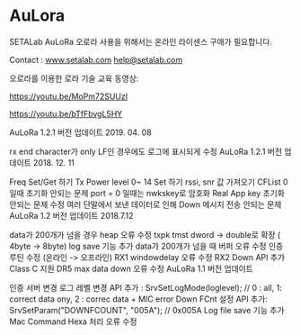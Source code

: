 # AuLora
SETALab
AuLoRa
오로라 사용을 위해서는 온라인 라이센스 구매가 필요합니다.

Contact :  www.setalab.com help@setalab.com

오로라를 이용한 로라 기술 교육 동영상:

https://youtu.be/MoPm72SUUzI

 https://youtu.be/bTfFbvgL5HY
 
AuLoRa 1.2.1 버전 업데이트 2019. 04. 08

rx end character가 only LF인 경우에도 로그에 표시되게 수정
AuLoRa 1.2.1 버전 업데이트 2018. 12. 11

Freq Set/Get 하기
Tx Power level 0~ 14 Set 하기
rssi, snr 값 가져오기
CFList 0일때 초기화 안되는 문제
port = 0 일때는 nwkskey로 암호화
Real App key 초기화 안되는 문제 수정
여러 단말에서 보낸 데이터로 인해 Down 메시지 전송 안되는 문제
AuLoRa 1.2 버전 업데이트 2018.7.12

data가 200개가 넘을 경우 heap 오류 수정
txpk tmst dword -> double로 확장 ( 4byte -> 8byte)
log save 기능 추가
data가 200개가 넘을 때 버퍼 오류 수정
인증 루틴 수정 (온라인 -> 오프라인)
RX1 windowdelay 오류 수정
RX2 Down API 추가
Class C 지원
DR5 max data down 오류 수정
AuLoRa 1.1 버전 업데이트

인증 서버 변경
로그 레벨 변경 API 추가 : SrvSetLogMode(loglevel); // 0 : all, 1: correct data ony, 2 : correc data + MIC error
Down FCnt 설정 API 추가: SrvSetParam("DOWNFCOUNT", "005A"); // 0x005A
Log file save 기능 추가
Mac Command Hexa 처리 오류 수정
